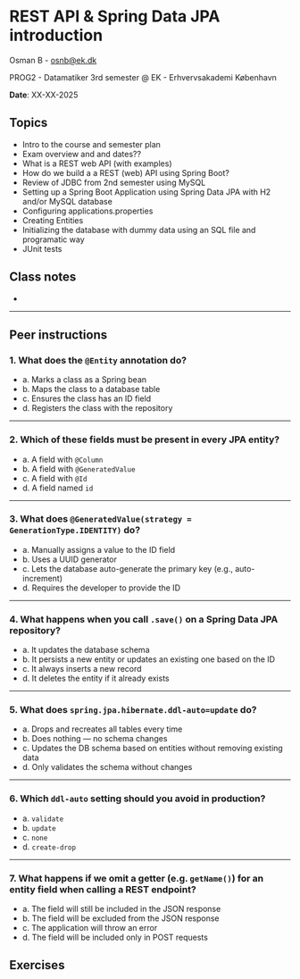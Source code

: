 # REST API & Spring Data JPA introduction

Osman B - osnb@ek.dk 

PROG2 - Datamatiker 3rd semester @ EK - Erhvervsakademi København

**Date**: XX-XX-2025

## Topics
- Intro to the course and semester plan
- Exam overview and and dates??
- What is a REST web API (with examples)
- How do we build a a REST (web) API using Spring Boot?
- Review of JDBC from 2nd semester using MySQL
- Setting up a Spring Boot Application using Spring Data JPA with H2 and/or MySQL database
- Configuring applications.properties
- Creating Entities
- Initializing the database with dummy data using an SQL file and programatic way
- JUnit tests


## Class notes
-  


---

## Peer instructions 
### 1. What does the `@Entity` annotation do?
- a. Marks a class as a Spring bean  
- b. Maps the class to a database table  
- c. Ensures the class has an ID field  
- d. Registers the class with the repository  

---

### 2. Which of these fields must be present in every JPA entity?
- a. A field with `@Column`  
- b. A field with `@GeneratedValue`  
- c. A field with `@Id`  
- d. A field named `id`  

---

### 3. What does `@GeneratedValue(strategy = GenerationType.IDENTITY)` do?
- a. Manually assigns a value to the ID field  
- b. Uses a UUID generator  
- c. Lets the database auto-generate the primary key (e.g., auto-increment)  
- d. Requires the developer to provide the ID  

---

### 4. What happens when you call `.save()` on a Spring Data JPA repository?
- a. It updates the database schema  
- b. It persists a new entity or updates an existing one based on the ID  
- c. It always inserts a new record  
- d. It deletes the entity if it already exists  

---

### 5. What does `spring.jpa.hibernate.ddl-auto=update` do?
- a. Drops and recreates all tables every time  
- b. Does nothing — no schema changes  
- c. Updates the DB schema based on entities without removing existing data  
- d. Only validates the schema without changes  

---

### 6. Which `ddl-auto` setting should you avoid in production?
- a. `validate`  
- b. `update`  
- c. `none`  
- d. `create-drop`  

---

### 7. What happens if we omit a getter (e.g. `getName()`) for an entity field when calling a REST endpoint?
- a. The field will still be included in the JSON response  
- b. The field will be excluded from the JSON response  
- c. The application will throw an error  
- d. The field will be included only in POST requests  
 

## Exercises


